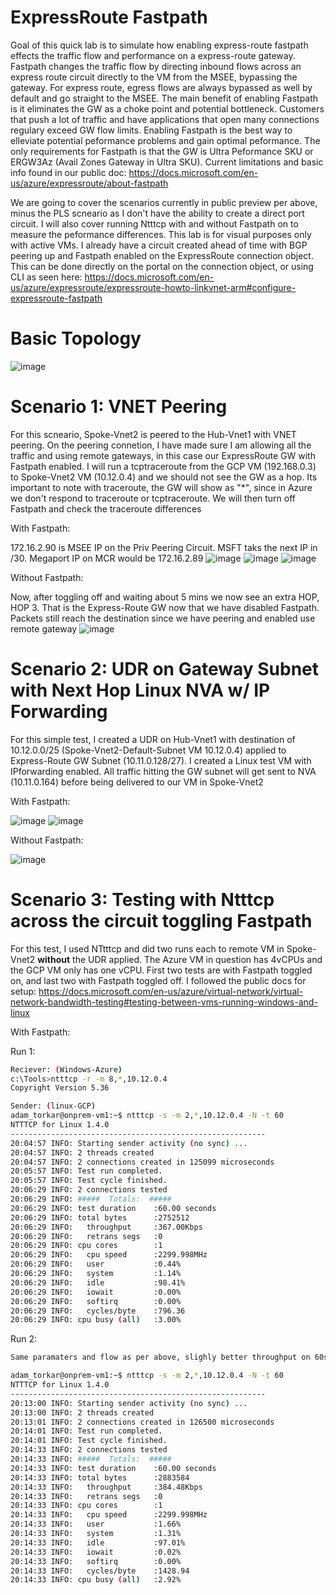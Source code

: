 # ExpressRoute Fastpath

Goal of this quick lab is to simulate how enabling express-route fastpath effects the traffic flow and performance on a express-route gateway. Fastpath changes the traffic flow by directing inbound flows across an express route circuit directly to the VM from the MSEE, bypassing the gateway. For express route, egress flows are always bypassed as well by default and go straight to the MSEE. The main benefit of enabling Fastpath is it eliminates the GW as a choke point and potential bottleneck. Customers that push a lot of traffic and have applications that open many connections regulary exceed GW flow limits. Enabling Fastpath is the best way to elleviate potential peformance problems and gain optimal peformance. The only requirements for Fastpath is that the GW is Ultra Peformance SKU or ERGW3Az (Avail Zones Gateway in Ultra SKU). Current limitations and basic info found in our public doc:
https://docs.microsoft.com/en-us/azure/expressroute/about-fastpath

We are going to cover the scenarios currently in public preview per above, minus the PLS scneario as I don't have the ability to create a direct port circuit. I will also cover running Ntttcp with and without Fastpath on to measure the peformance differences. This lab is for visual purposes only with active VMs. I already have a circuit created ahead of time with BGP peering up and Fastpath enabled on the ExpressRoute connection object. This can be done directly on the portal on the connection object, or using CLI as seen here: https://docs.microsoft.com/en-us/azure/expressroute/expressroute-howto-linkvnet-arm#configure-expressroute-fastpath

# Basic Topology
![image](https://user-images.githubusercontent.com/55964102/183462330-b9c8b451-3cc1-42b2-a810-096658deca47.png)


# Scenario 1: VNET Peering
For this scneario, Spoke-Vnet2 is peered to the Hub-Vnet1 with VNET peering. On the peering connetion, I have made sure I am allowing all the traffic and using remote gateways, in this case our ExpressRoute GW with Fastpath enabled. I will run a tcptraceroute from the GCP VM (192.168.0.3) to Spoke-Vnet2 VM (10.12.0.4) and we should not see the GW as a hop. Its important to note with traceroute, the GW will show as "*", since in Azure we don't respond to traceroute or tcptraceroute. We will then turn off Fastpath and check the traceroute differences

With Fastpath:

172.16.2.90 is MSEE IP on the Priv Peering Circuit. MSFT taks the next IP in /30. Megaport IP on MCR would be 172.16.2.89
![image](https://user-images.githubusercontent.com/55964102/183224651-b0944d34-bcbb-4e0d-afe4-d69f42e1878a.png)
![image](https://user-images.githubusercontent.com/55964102/183463526-fb92365d-dacb-4186-ae16-0eb6e082475a.png)
![image](https://user-images.githubusercontent.com/55964102/183465038-8a93ccfc-dee1-434f-a5f5-b709257dd6d1.png)


Without Fastpath:

Now, after toggling off and waiting about 5 mins we now see an extra HOP, HOP 3. That is the Express-Route GW now that we have disabled Fastpath. Packets still reach the destination since we have peering and enabled use remote gateway
![image](https://user-images.githubusercontent.com/55964102/183219938-fc8b5c86-0528-447d-9dfc-7456f7735d9b.png)

# Scenario 2: UDR on Gateway Subnet with Next Hop Linux NVA w/ IP Forwarding

For this simple test, I created a UDR on Hub-Vnet1 with destination of 10.12.0.0/25 (Spoke-Vnet2-Default-Subnet VM 10.12.0.4) applied to Express-Route GW Subnet (10.11.0.128/27). I created a Linux test VM with IPforwarding enabled. All traffic hitting the GW subnet will get sent to NVA (10.11.0.164) before being delivered to our VM in Spoke-Vnet2

With Fastpath:

![image](https://user-images.githubusercontent.com/55964102/183224508-a304ed43-81f9-4b29-9786-379049856857.png)
![image](https://user-images.githubusercontent.com/55964102/183464302-9bcc53a3-9bd2-4d2f-b735-fa4c6b4205f7.png)

Without Fastpath:

![image](https://user-images.githubusercontent.com/55964102/183224719-1080faa6-4158-474c-9b46-c691d5b032a5.png)

# Scenario 3: Testing with Ntttcp across the circuit toggling Fastpath
For this test, I used NTtttcp and did two runs each to remote VM in Spoke-Vnet2 **without** the UDR applied. The Azure VM in question has 4vCPUs and the GCP VM only has one vCPU. First two tests are with Fastpath toggled on, and last two with Fastpath toggled off. I followed the public docs for setup: https://docs.microsoft.com/en-us/azure/virtual-network/virtual-network-bandwidth-testing#testing-between-vms-running-windows-and-linux

With Fastpath:

Run 1:
```bash
Reciever: (Windows-Azure)
c:\Tools>ntttcp -r -m 8,*,10.12.0.4
Copyright Version 5.36

Sender: (linux-GCP)
adam_torkar@onprem-vm1:~$ ntttcp -s -m 2,*,10.12.0.4 -N -t 60
NTTTCP for Linux 1.4.0
---------------------------------------------------------
20:04:57 INFO: Starting sender activity (no sync) ...
20:04:57 INFO: 2 threads created
20:04:57 INFO: 2 connections created in 125099 microseconds
20:05:57 INFO: Test run completed.
20:05:57 INFO: Test cycle finished.
20:06:29 INFO: 2 connections tested
20:06:29 INFO: #####  Totals:  #####
20:06:29 INFO: test duration    :60.00 seconds
20:06:29 INFO: total bytes      :2752512
20:06:29 INFO:   throughput     :367.00Kbps
20:06:29 INFO:   retrans segs   :0
20:06:29 INFO: cpu cores        :1
20:06:29 INFO:   cpu speed      :2299.998MHz
20:06:29 INFO:   user           :0.44%
20:06:29 INFO:   system         :1.14%
20:06:29 INFO:   idle           :98.41%
20:06:29 INFO:   iowait         :0.00%
20:06:29 INFO:   softirq        :0.00%
20:06:29 INFO:   cycles/byte    :796.36
20:06:29 INFO: cpu busy (all)   :3.00%
```
Run 2:
```bash
Same paramaters and flow as per above, slighly better throughput on 60s run

adam_torkar@onprem-vm1:~$ ntttcp -s -m 2,*,10.12.0.4 -N -t 60
NTTTCP for Linux 1.4.0
---------------------------------------------------------
20:13:00 INFO: Starting sender activity (no sync) ...
20:13:00 INFO: 2 threads created
20:13:01 INFO: 2 connections created in 126500 microseconds
20:14:01 INFO: Test run completed.
20:14:01 INFO: Test cycle finished.
20:14:33 INFO: 2 connections tested
20:14:33 INFO: #####  Totals:  #####
20:14:33 INFO: test duration    :60.00 seconds
20:14:33 INFO: total bytes      :2883584
20:14:33 INFO:   throughput     :384.48Kbps
20:14:33 INFO:   retrans segs   :0
20:14:33 INFO: cpu cores        :1
20:14:33 INFO:   cpu speed      :2299.998MHz
20:14:33 INFO:   user           :1.66%
20:14:33 INFO:   system         :1.31%
20:14:33 INFO:   idle           :97.01%
20:14:33 INFO:   iowait         :0.02%
20:14:33 INFO:   softirq        :0.00%
20:14:33 INFO:   cycles/byte    :1428.94
20:14:33 INFO: cpu busy (all)   :2.92%
```
